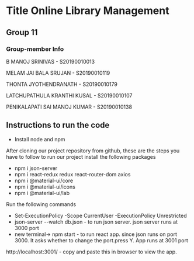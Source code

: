 # Title Online Library Management
## Group 11
### Group-member Info

B MANOJ SRINIVAS - S20190010013

MELAM JAI BALA SRUJAN - S20190010119

THONTA JYOTHENDRANATH - S20190010179

LATCHUPATHULA KRANTHI KUSAL - S20190010107

PENIKALAPATI SAI MANOJ KUMAR - S20190010138

## Instructions to run the code

* Install node and npm

After cloning our project repository from github, these are the steps you have to follow to run our project
install the following packages

* npm i json-server
* npm i react-redux redux react-router-dom axios
* npm i @material-ui/core
* npm i @material-ui/icons
* npm i @material-ui/lab

Run the following commands

* Set-ExecutionPolicy -Scope CurrentUser -ExecutionPolicy Unrestricted
* json-server --watch db.json - to run json server. json server runs at 3000 port
* new terminal-> npm start - to run react app. since json runs on port 3000. It asks whether to change the port.press Y. App runs at 3001 port

http://localhost:3001/ - copy and paste this in browser to view the app.
